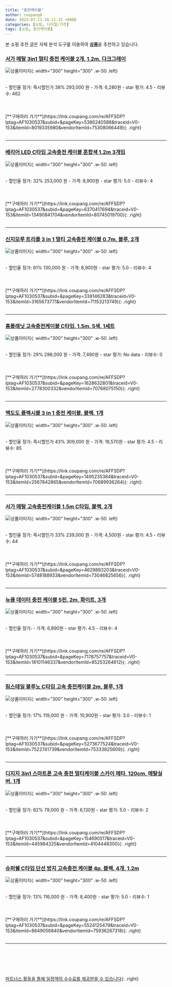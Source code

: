 ```yaml
---
title: "충전케이블"
author: coupang6
date: 2023-07-11 18:11:33 +0800
categories: [쇼핑, 디이털/가전]
tags: [쇼핑, 충전케이블]
---
```


본 쇼핑 추천 글은 자체 분석 도구를 이용하여 [**상품**](https://link.coupang.com/a/bao1ui)을 추천하고 있습니다.

### [서가 메탈 3in1 멀티 충전 케이블 2개, 1.2m, 다크그레이](https://link.coupang.com/re/AFFSDP?lptag=AF1030537&subid=&pageKey=5386240588&traceid=V0-153&itemId=8019335980&vendorItemId=75308066449)

![상품이미지](https://thumbnail6.coupangcdn.com/thumbnails/remote/230x230ex/image/retail/images/1776795760247693-5d0c1f57-7783-4402-bb2b-22fd3d9026e5.jpg){: width="300" height="300" .w-50 .left}


<br>
- 할인율 정가: 즉시할인가 38%  293,000   원
- 가격: 6,280원
- star 평가: 4.5
- 리뷰수: 462
<br>
<br>
<br>
<br>
[**구매하러 가기**](https://link.coupang.com/re/AFFSDP?lptag=AF1030537&subid=&pageKey=5386240588&traceid=V0-153&itemId=8019335980&vendorItemId=75308066449){: .right}
<br>
<br>

---

### [베리어 LED C타입 고속충전 케이블 혼합색 1.2m 3개입](https://link.coupang.com/re/AFFSDP?lptag=AF1030537&subid=&pageKey=6370417694&traceid=V0-153&itemId=13490841704&vendorItemId=80745019700)

![상품이미지](https://thumbnail9.coupangcdn.com/thumbnails/remote/230x230ex/image/vendor_inventory/15da/71f06c615cf23bc73e7b2e2fb609ea9edd61ac9b83fcaffa534d902e18cf.jpg){: width="300" height="300" .w-50 .left}


<br>
- 할인율 정가: 32%  253,000   원
- 가격: 8,900원
- star 평가: 5.0
- 리뷰수: 4
<br>
<br>
<br>
<br>
[**구매하러 가기**](https://link.coupang.com/re/AFFSDP?lptag=AF1030537&subid=&pageKey=6370417694&traceid=V0-153&itemId=13490841704&vendorItemId=80745019700){: .right}
<br>
<br>

---

### [신지모루 트리플 3 in 1 멀티 고속충전 케이블 0.7m, 블루, 2개](https://link.coupang.com/re/AFFSDP?lptag=AF1030537&subid=&pageKey=339146283&traceid=V0-153&itemId=3165673771&vendorItemId=71153213749)

![상품이미지](https://thumbnail6.coupangcdn.com/thumbnails/remote/230x230ex/image/retail/images/5713605800566971-69fc1588-6e74-42c3-b543-999fbbc4c2e3.jpg){: width="300" height="300" .w-50 .left}


<br>
- 할인율 정가: 61%  130,000   원
- 가격: 8,900원
- star 평가: 5.0
- 리뷰수: 4
<br>
<br>
<br>
<br>
[**구매하러 가기**](https://link.coupang.com/re/AFFSDP?lptag=AF1030537&subid=&pageKey=339146283&traceid=V0-153&itemId=3165673771&vendorItemId=71153213749){: .right}
<br>
<br>

---

### [홈플래닛 고속충전케이블 C타입, 1.5m, 5색, 1세트](https://link.coupang.com/re/AFFSDP?lptag=AF1030537&subid=&pageKey=1628632801&traceid=V0-153&itemId=2778300332&vendorItemId=70768075150)

![상품이미지](https://thumbnail10.coupangcdn.com/thumbnails/remote/230x230ex/image/retail/images/19079667102707-fa0588f3-c0d7-47fa-8439-cec1c760b9a7.jpg){: width="300" height="300" .w-50 .left}


<br>
- 할인율 정가: 29%  298,000   원
- 가격: 7,490원
- star 평가: No data
- 리뷰수: 0
<br>
<br>
<br>
<br>
[**구매하러 가기**](https://link.coupang.com/re/AFFSDP?lptag=AF1030537&subid=&pageKey=1628632801&traceid=V0-153&itemId=2778300332&vendorItemId=70768075150){: .right}
<br>
<br>

---

### [맥도도 플렉시블 3 in 1 충전 케이블, 블랙, 1개](https://link.coupang.com/re/AFFSDP?lptag=AF1030537&subid=&pageKey=1495235384&traceid=V0-153&itemId=2567842865&vendorItemId=70689936264)

![상품이미지](https://thumbnail10.coupangcdn.com/thumbnails/remote/230x230ex/image/retail/images/2020/05/14/11/8/24662ecd-b2e8-4648-a8a9-671c380df411.jpg){: width="300" height="300" .w-50 .left}


<br>
- 할인율 정가: 즉시할인가 43%  309,000   원
- 가격: 16,570원
- star 평가: 4.5
- 리뷰수: 85
<br>
<br>
<br>
<br>
[**구매하러 가기**](https://link.coupang.com/re/AFFSDP?lptag=AF1030537&subid=&pageKey=1495235384&traceid=V0-153&itemId=2567842865&vendorItemId=70689936264){: .right}
<br>
<br>

---

### [서가 메탈 고속충전케이블 1.5m C타입, 블랙, 2개](https://link.coupang.com/re/AFFSDP?lptag=AF1030537&subid=&pageKey=4629883203&traceid=V0-153&itemId=5748188933&vendorItemId=73046825656)

![상품이미지](https://thumbnail10.coupangcdn.com/thumbnails/remote/230x230ex/image/retail/images/4718489632030924-cfb8e21f-3d57-4d00-ac07-06a60353c6e5.jpg){: width="300" height="300" .w-50 .left}


<br>
- 할인율 정가: 즉시할인가 33%  239,000   원
- 가격: 4,500원
- star 평가: 4.5
- 리뷰수: 44
<br>
<br>
<br>
<br>
[**구매하러 가기**](https://link.coupang.com/re/AFFSDP?lptag=AF1030537&subid=&pageKey=4629883203&traceid=V0-153&itemId=5748188933&vendorItemId=73046825656){: .right}
<br>
<br>

---

### [뉴클 데이터 충전 케이블 5핀, 2m, 화이트, 3개](https://link.coupang.com/re/AFFSDP?lptag=AF1030537&subid=&pageKey=7178757757&traceid=V0-153&itemId=18101146337&vendorItemId=85253264612)

![상품이미지](https://thumbnail9.coupangcdn.com/thumbnails/remote/230x230ex/image/rs_quotation_api/7dbzu0uq/18f1a6ff5cbf4e0abbcdb1a9b20d392b.jpg){: width="300" height="300" .w-50 .left}


<br>
- 할인율 정가: 
- 가격: 6,890원
- star 평가: 4.5
- 리뷰수: 4
<br>
<br>
<br>
<br>
[**구매하러 가기**](https://link.coupang.com/re/AFFSDP?lptag=AF1030537&subid=&pageKey=7178757757&traceid=V0-153&itemId=18101146337&vendorItemId=85253264612){: .right}
<br>
<br>

---

### [림스테일 블루노 C타입 고속 충전케이블 2m, 블루, 1개](https://link.coupang.com/re/AFFSDP?lptag=AF1030537&subid=&pageKey=5273677524&traceid=V0-153&itemId=7522741739&vendorItemId=75333825609)

![상품이미지](https://thumbnail7.coupangcdn.com/thumbnails/remote/230x230ex/image/rs_quotation_api/7hdg2rap/cfde1815e0894ec38bc351d4f9baf58c.jpg){: width="300" height="300" .w-50 .left}


<br>
- 할인율 정가: 17%  119,000   원
- 가격: 10,900원
- star 평가: 3.0
- 리뷰수: 1
<br>
<br>
<br>
<br>
[**구매하러 가기**](https://link.coupang.com/re/AFFSDP?lptag=AF1030537&subid=&pageKey=5273677524&traceid=V0-153&itemId=7522741739&vendorItemId=75333825609){: .right}
<br>
<br>

---

### [디지지 3in1 스마트폰 고속 충전 멀티케이블 스카이 메타, 120cm, 메탈실버, 1개](https://link.coupang.com/re/AFFSDP?lptag=AF1030537&subid=&pageKey=154690517&traceid=V0-153&itemId=445984325&vendorItemId=4104448300)

![상품이미지](https://thumbnail10.coupangcdn.com/thumbnails/remote/230x230ex/image/retail/images/8502505995735819-a514ad35-35ba-43ce-89fe-ad6ef1f88e99.jpg){: width="300" height="300" .w-50 .left}


<br>
- 할인율 정가: 62%  79,000   원
- 가격: 6,130원
- star 평가: 5.0
- 리뷰수: 2
<br>
<br>
<br>
<br>
[**구매하러 가기**](https://link.coupang.com/re/AFFSDP?lptag=AF1030537&subid=&pageKey=154690517&traceid=V0-153&itemId=445984325&vendorItemId=4104448300){: .right}
<br>
<br>

---

### [슈퍼쉘 C타입 단선 방지 고속충전 케이블 4p, 블랙, 4개, 1.2m](https://link.coupang.com/re/AFFSDP?lptag=AF1030537&subid=&pageKey=5524125479&traceid=V0-153&itemId=8649056840&vendorItemId=75936267318)

![상품이미지](https://thumbnail8.coupangcdn.com/thumbnails/remote/230x230ex/image/rs_quotation_api/ffnuywce/4edf2509f02e491b87d7309733028475.jpg){: width="300" height="300" .w-50 .left}


<br>
- 할인율 정가: 13%  116,000   원
- 가격: 8,400원
- star 평가: 5.0
- 리뷰수: 1
<br>
<br>
<br>
<br>
[**구매하러 가기**](https://link.coupang.com/re/AFFSDP?lptag=AF1030537&subid=&pageKey=5524125479&traceid=V0-153&itemId=8649056840&vendorItemId=75936267318){: .right}
<br>
<br>

---
<br><br><br><br><br> [파트너스 활동을 통해 일정액의 수수료를 제공받을 수 있습니다](https://link.coupang.com/a/bao1ui){: .right}